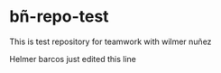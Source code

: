# bñ-repo-test

This is test repository for teamwork with wilmer nuñez

Helmer barcos just edited this line
